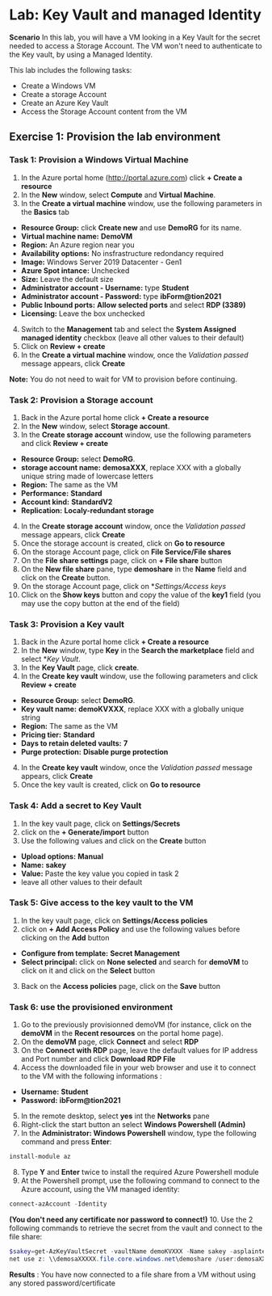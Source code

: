 ﻿# Lab: Key Vault and managed Identity

**Scenario**
In this lab, you will have a VM looking in a Key Vault for the secret needed to access a Storage Account. The VM won't need to authenticate to the Key vault, by using a Managed Identity.

This lab includes the following tasks:

 - Create a Windows VM
 - Create a storage Account
 - Create an Azure Key Vault
 - Access the Storage Account content from the VM

## Exercise 1: Provision the lab environment

### Task 1: Provision a Windows Virtual Machine
1. In the Azure portal home (http://portal.azure.com) click **+ Create a resource**
1. In the **New** window, select **Compute** and **Virtual Machine**.
1. In the **Create a virtual machine** window, use the following parameters in the **Basics** tab
  - **Resource Group:** click **Create new** and use **DemoRG** for its name.
  - **Virtual machine name:** **DemoVM**
  - **Region:** An Azure region near you
  - **Availability options:** No insfrastructure redondancy required
  - **Image:** Windows Server 2019 Datacenter - Gen1
  - **Azure Spot intance:** Unchecked
  - **Size:** Leave the default size
  - **Administrator account - Username:** type **Student**
  - **Administrator account - Password:** type **ibForm@tion2021**
  - **Public Inbound ports:** **Allow selected ports** and select **RDP (3389)**
  - **Licensing:** Leave the box unchecked
4. Switch to the **Management** tab and select the **System Assigned managed identity** checkbox (leave all other values to their default)
1. Click on **Review + create**
1. In the **Create a virtual machine** window, once the *Validation passed* message appears, click **Create**

**Note:** You do not need to wait for VM to provision before continuing.

### Task 2: Provision a Storage account
1. Back in the Azure portal home click **+ Create a resource**
1. In the **New** window, select **Storage account**.
1. In the **Create storage account** window, use the following parameters and click **Review + create**
  - **Resource Group:** select **DemoRG**.
  - **storage account name:** **demosaXXX**, replace XXX with a globally unique string made of lowercase letters
  - **Region:** The same as the VM
  - **Performance:** **Standard**
  - **Account kind:** **StandardV2**
  - **Replication:** **Localy-redundant storage**
4. In the **Create storage account** window, once the *Validation passed* message appears, click **Create**
1. Once the storage account is created, click on **Go to resource**
1. On the storage Account page, click on **File Service/File shares**
1. On the **File share settings** page, click on **+ File share** button
1. On the **New file share** pane, type **demoshare** in the **Name** field and click on the **Create** button.
1. On the storage Account page, click on **Settings/Access keys*
1. Click on the **Show keys** button and copy the value of the **key1** field (you may use the copy button at the end of the field)

### Task 3: Provision a Key vault
1. Back in the Azure portal home click **+ Create a resource**
1. In the **New** window, type **Key** in the **Search the marketplace** field and select **Key Vault*.
1. In the **Key Vault** page, click **create**.
1. In the **Create key vault** window, use the following parameters and click **Review + create**
  - **Resource Group:** select **DemoRG**.
  - **Key vault name:** **demoKVXXX**, replace XXX with a globally unique string
  - **Region:** The same as the VM
  - **Pricing tier:** **Standard**
  - **Days to retain deleted vaults:** **7**
  - **Purge protection:** **Disable purge protection**
4. In the **Create key vault** window, once the *Validation passed* message appears, click **Create**
1. Once the key vault is created, click on **Go to resource**

### Task 4: Add a secret to Key Vault
1. In the key vault page, click on **Settings/Secrets**
1. click on the **+ Generate/import** button
1. Use the following values and click on the **Create** button
  - **Upload options:** **Manual**
  - **Name:** **sakey**
  - **Value:** Paste the key value you copied in task 2
  - leave all other values to their default
  
### Task 5: Give access to the key vault to the VM
1. In the key vault page, click on **Settings/Access policies**
1. click on **+ Add Access Policy** and use the following values before clicking on the **Add** button
  - **Configure from template:** **Secret Management**
  - **Select principal:** click on **None selected** and search for **demoVM** to click on it and click on the **Select** button
3. Back on the **Access policies** page, click on the **Save** button
  
### Task 6: use the provisioned environment
1. Go to the previously provisionned demoVM (for instance, click on the **demoVM** in the **Recent resources** on the portal home page).
1. On the **demoVM** page, click **Connect** and select **RDP**
1. On the **Connect with RDP** page, leave the default values for IP address and Port number and click **Download RDP File**
1. Access the downloaded file in your web browser and use it to connect to the VM with the following informations :
  - **Username:** **Student**
  - **Password:** **ibForm@tion2021**
5. In the remote desktop, select **yes** int the **Networks** pane
1. Right-click the start button an select **Windows Powershell (Admin)**
1. In the **Administrator: Windows Powershell** window, type the following command and press **Enter**:
```powershell
install-module az
```
8. Type **Y** and **Enter** twice to install the required Azure Powershell module
1. At the Powershell prompt, use the following command to connect to the Azure account, using the VM managed identity:
```powershell
connect-azAccount -Identity
```
  **(You don't need any certificate nor password to connect!)**
10. Use the 2 following commands to retrieve the secret from the vault and connect to the file share:
```powershell
$sakey=get-AzKeyVaultSecret -vaultName demoKVXXX -Name sakey -asplaintext
net use z: \\demosaXXXXX.file.core.windows.net\demoshare /user:demosaXXXX $sakey
```

**Results** : You have now connected to a file share from a VM without using any stored password/certificate
